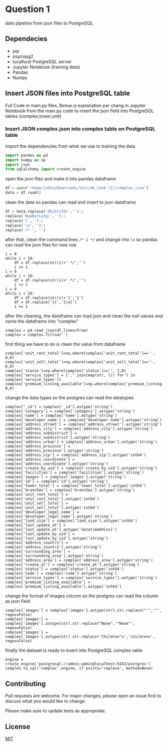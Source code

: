 # Question 1

data pipeline from json files to PostgreSQL

## Dependecies

- pip
- psycopg2
- localhost PostgreSQL server
- Jupyter Notebook (training data)
- Pandas
- Numpy

## Insert JSON files into PostgreSQL table

Full Code in main.py files. Below is explanation per chang in Jupyter Notebook from the main.py code to insert the json field into PostgreSQL tables (complex,tower,unit)

### Insert JSON complex.json into complex table on PostgreSQL table

import the dependencies from what we use to training the data

```python
import pandas as pd
import numpy as np
import json
from sqlalchemy import create_engine
```
open the json files and make it into pandas dataframe 

```python
df = open('/home/jodie/Downloads/test/de_task (1)/complex.json')
data = df.read()
```
clean the data so pandas can read and insert to json dataframe 

```python
df = data.replace('ObjectId(','').\
replace('NumberLong(','').\
replace(')','').\
replace('\n','').\
replace('/* ', '')
```
after that, clean the command lines ```/* 1 */``` and change into ```\n``` so pandas can read the json files for new row

```
i = 0
while i < 10:
    df = df.replace(str(i)+' */','')
    i += 1
i = 0
while i < 10:
    df = df.replace(str(i)+' */','')
    i += 1
i = 0
while i < 10:
    df = df.replace(str(i)+'{','{')
    df = df.replace('}{','}\n{')
    i += 1
```

after the cleaning, the dataframe can load json and clean the null values and name the dataframe into "complex"
```
complex = pd.read_json(df,lines=True)
complex = complex.fillna('')
```

first thing we have to do is clean the value from dataframe 
```
complex['unit_rent_total']=np.where(complex['unit_rent_total']=='', 0,0)
complex['unit_sell_total']=np.where(complex['unit_sell_total']=='', 0,0)
complex['status']=np.where(complex['status']=='', 1,0)
complex['service_types'] = [','.join(map(str, l)) for l in complex['service_types']]
complex['premium_listing_available']=np.where(complex['premium_listing_available']=='', 0,0)
```

change the data types so the postgres can read the datatypes 
```
complex['_id'] = complex['_id'].astype('string') 
complex['category'] = complex['category'].astype('string') 
complex['name'] = complex['name'].astype('string') 
complex['developer_name'] = complex['developer_name'].astype('string') 
complex['address_street'] = complex['address_street'].astype('string') 
complex['address_city'] = complex['address_city'].astype('string') 
complex['address_subdistrict'] = complex['address_subdistrict'].astype('string') 
complex['address_urban'] = complex['address_urban'].astype('string') 
complex['address_province'] = complex['address_province'].astype('string') 
complex['address_zip'] = complex['address_zip'].astype('int64') 
complex['address_coordinate'] = complex['address_coordinate'].astype('string') 
complex['create_by_uid'] = complex['create_by_uid'].astype('string') 
complex['facilities'] = complex['facilities'].astype('string') 
complex['images'] = complex['images'].astype('string') 
complex['id'] = complex['id'].astype('string') 
complex['tower_total'] = complex['tower_total'].astype('int64') 
complex['branches'] = complex['branches'].astype('string') 
complex['unit_rent_total'] = complex['unit_rent_total'].astype('int64') 
complex['unit_sell_total'] = complex['unit_sell_total'].astype('int64') 
complex['developer_legal_name'] = complex['developer_legal_name'].astype('string') 
complex['land_size'] = complex['land_size'].astype('int64') 
complex['last_update_at'] = complex['last_update_at'].astype('datetime64[ns]') 
complex['last_update_by_uid'] = complex['last_update_by_uid'].astype('string') 
complex['address_country'] = complex['address_country'].astype('string') 
complex['surrounding_area'] = complex['surrounding_area'].astype('string') 
complex['address_area'] = complex['address_area'].astype('string') 
complex['create_at'] = complex['create_at'].astype('string') 
complex['status'] = complex['status'].astype('int64') 
complex['code'] = complex['code'].astype('string') 
complex['service_types'] = complex['service_types'].astype('string') 
complex['premium_listing_available'] = complex['premium_listing_available'].astype('int64') 
```

change the format of images column so the postgres can read the column as json field
```
complex['images'] = complex['images'].astype(str).str.replace("'",'"', regex=False)
complex['images'] = complex['images'].astype(str).str.replace("None",'"None"', regex=False)
complex['images'] = complex['images'].astype(str).str.replace('Children"s','childrens', regex=False)
```

finally the dataset is ready to insert into PostgreSQL complex table
```
engine = create_engine('postgresql://admin:admin@localhost:5432/postgres')
complex.to_sql('complex',engine, if_exists='replace', method=None)
```


## Contributing
Pull requests are welcome. For major changes, please open an issue first to discuss what you would like to change.

Please make sure to update tests as appropriate.

## License
[MIT](https://choosealicense.com/licenses/mit/)
